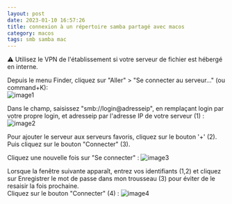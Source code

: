 ```yaml
---
layout: post
date: 2023-01-10 16:57:26
title: connexion à un répertoire samba partagé avec macos
category: macos 
tags: smb samba mac
---  
```


⚠️ Utilisez le VPN de l'établissement si votre serveur de fichier est hébergé en interne.

Depuis le menu Finder, cliquez sur "Aller" > "Se connecter au serveur..." (ou command+K):  
![image1](/theblog/assets/images/connect_samba_macos_img1.png)

Dans le champ, saisissez "smb://login@adresseip", en remplaçant login par votre propre login, et adresseip par l'adresse IP de votre serveur (1) :
![image2](/theblog/assets/images/connect_samba_macos_img2.png)

Pour ajouter le serveur aux serveurs favoris, cliquez sur le bouton '+' (2). Puis cliquez sur le bouton "Connecter" (3).

Cliquez une nouvelle fois sur "Se connecter" :
![image3](/theblog/assets/images/connect_samba_macos_img3.png)

Lorsque la fenêtre suivante apparaît, entrez vos identifiants (1,2) et cliquez sur Enregistrer le mot de passe dans mon trousseau (3) pour éviter de le resaisir la fois prochaine.  
Cliquez sur le bouton "Connecter" (4) :
![image4](/theblog/assets/images/connect_samba_macos_img4.png)

